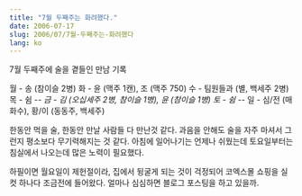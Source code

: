 ```yaml
---
title: "7월 두째주는 화려했다."
date: 2006-07-17
slug: 2006/07/7월-두째주는-화려했다
lang: ko
---
```


7월 두째주에 술을 곁들인 만남 기록

월 - 송 (참이슬 2병)
화 - 윤 (맥주 1캔), 조 (맥주 750)
수 - 팀원들과 (별, 백세주 2병)
목 - 쉼 -_-
금 - 김 (오십세주 2병, 참이슬 1병), 윤 (참이슬 1병)
토 - 쉼 -_-
일 - 심/전 (매화수), 황/이 (동동주, 백세주)

한동안 먹을 술, 한동안 만날 사람들 다 만난것 같다. 
과음을 안해도 술을 자주 마셔서 그런지 평소보다 무기력해지는 것 같다.
아침에 일어나기는 언제나 쉬웠는데 토요일부터는 침실에서 나오는데 많은 노력이 필요했다. 

하필이면 월요일이 제헌절이라, 집에서 뒹굴게 되는 것이 걱정되어 코엑스몰 쇼핑을 실컷 하나다 조금전에 들어왔다.  얼마나 심심하면 블로그 포스팅을 하고 있을까.